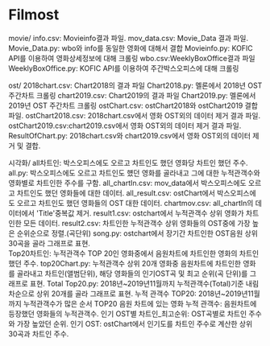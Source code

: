 # Filmost
movie/
info.csv: Movieinfo결과 파일.
mov_data.csv: Movie_Data 결과 파일.
Movie_Data.py: wbo와 info를 동일한 영화에 대해서 결합
Movieinfo.py: KOFIC API를 이용하여 영화상세정보에 대해 크롤링
wbo.csv:WeeklyBoxOffice결과 파일
WeeklyBoxOffice.py: KOFIC API를 이용하여 주간박스오피스에 대해 크롤링

ost/
2018chart.csv: Chart2018의 결과 파일
Chart2018.py: 멜론에서 2018년 OST 주간차트 크롤링
chart2019.csv: Chart2019의 결과 파일
Chart2019.py: 멜론에서 2019년 OST 주간차트 크롤링
ostChart.csv:  ostChart2018와 ostChart2019 결합 파일.
ostChart2018.csv: 2018chart.csv에서 영화 OST외의 데이터 제거 결과 파일.
ostChart2019.csv:chart2019.csv에서 영화 OST외의 데이터 제거 결과 파일.
ResultOfChart.py: 2018chart.csv와 chart2019.csv에서 영화 OST외의 데이터 제거 및 결합.

시각화/
all차트인: 박스오피스에도 오르고 차트인도 했던 영화당 차트인 했던 주수.
all.py: 박스오피스에도 오르고 차트인도 헀던 영화를 골라내고 그에 대한 누적관객수와 영화별로 차트인한 주수를 구함.
all_chartIn.csv: mov_data에서 박스오피스에도 오르고 차트인도 했던 영화들에 대한 데이터.
all_result.csv: ostChart에서 박스오피스에도 오르고 차트인도 했던 영화들의 OST 대한 데이터.
chartmov.csv: all_chartIn의 데이터에서 'Title'중복값 제거.
result1.csv: ostchart에서 누적관객수 상위 영화가 차트인한 모든 데이터.
result2.csv: 차트인한 누적관객수 상위 영화들의 OST중에 가장 높은 순위순으로 정렬.(곡단위)
song.py: ostchart에서 장기간 차트인한 OST음원 상위 30곡을 골라 그래프로 표현.  
Top20차트인: 누적관객수 TOP 20인 영화중에서 음원차트에 차트인한 영화의 차트인 했던 주수.
top20Chart.py: 누적관객수 상위 20개 영화중 음원차트에 차트인한 영화를 골라내고 차트인(앨범단위), 해당 영화들의 인기OST곡 및 최고 순위(곡 단위)를 그래프로 표현.
Total Top20.py: 2018년~2019년11월까지 누적관객수(Total)기준 내림차순으로 상위 20개를 골라 그래프로 표현.
누적 관객수 TOP20: 2018년~2019년11월까지 누적관객수가 많은 순서 TOP20
음원 차트에 있는 영화 누적 관객수: 음원차트에 등장했던 영화들의 누적관객수.
인기 OST별 차트인_최고순위: OST곡별로 차트인 주수와 가장 높았던 순위.
인기 OST: ostChart에서 인기도를 차트인 주수로 계산한 상위 30곡과 차트인 주수.
